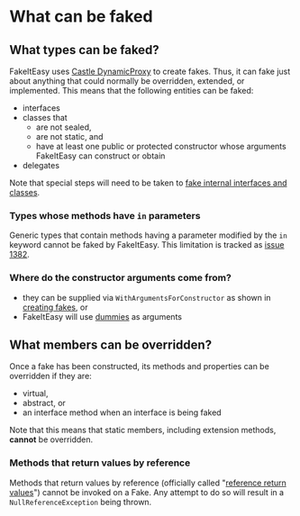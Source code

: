 # What can be faked

## What types can be faked?

FakeItEasy uses
[Castle DynamicProxy](http://www.castleproject.org/projects/dynamicproxy/)
to create fakes. Thus, it can fake just about anything that could
normally be overridden, extended, or implemented.  This means that the
following entities can be faked:

* interfaces
* classes that
    * are not sealed,
    * are not static, and
    * have at least one public or protected constructor whose arguments FakeItEasy can construct or obtain
* delegates

Note that special steps will need to be taken to
[fake internal interfaces and classes](how-to-fake-internal-types.md).

### Types whose methods have `in` parameters

Generic types that contain methods having a parameter modified by the `in` keyword cannot be faked by FakeItEasy.
This limitation is tracked as [issue 1382](https://github.com/FakeItEasy/FakeItEasy/issues/1382).

### Where do the constructor arguments come from?
  
* they can be supplied via `WithArgumentsForConstructor` as shown in
  [creating fakes](creating-fakes.md), or
* FakeItEasy will use [dummies](dummies.md) as arguments

## What members can be overridden?

Once a fake has been constructed, its methods and properties can be
overridden if they are:

* virtual,
* abstract, or
* an interface method when an interface is being faked

Note that this means that static members, including extension methods,
**cannot** be overridden.

### Methods that return values by reference

Methods that return values by reference (officially called "[reference return values](https://docs.microsoft.com/en-us/dotnet/csharp/programming-guide/classes-and-structs/ref-returns#what-is-a-reference-return-value)") cannot be invoked on a Fake. Any attempt to do so will result in a `NullReferenceException` being thrown.
